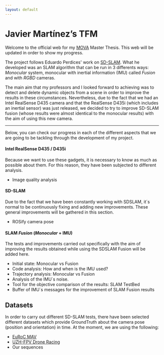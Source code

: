 ```yaml
---
layout: default
---
```


# Javier Martínez’s TFM
Welcome to the official web for my [MOVA](https://mastervisionartificial.es/) Master Thesis. This web will be updated in order to show my progress. 

The project follows Eduardo Perdices' work on  [SD-SLAM](https://github.com/JdeRobot/SDslam). What he developed was an SLAM algorithm that can be run in 3 differents ways: *Monocular* system, monocular with inertial information (IMU) called *Fusion* and with *RGBD* cameras. 

The main aim that my professors and I looked forward to achieving was to detect and delete dynamic objects from a scene in order to improve the results in these circumstances. Nevertheless, due to the fact that we had an Intel RealSense D435 camera and that the RealSense D435i (which includes an inertial sensor) was just released, we decided to try to improve SD-SLAM fusion (whose results were almost identical to the monocular results) with the aim of using this new camera. 

---

Below, you can check our progress in each of the different aspects that we are going to be tackling through the development of my project. 

#### Intel RealSense D435 / D435i
Because we want to use these gadgets, it is necessary to know as much as possible about them. For this reason, they have been subjected to different analysis. 
* Image quality analysis

#### SD-SLAM
Due to the fact that we have been constantly working with SDSLAM, it´s normal to be continuously fixing and adding new improvements. These general improvements will be gathered in this section. 
* ROSify camera pose

#### SLAM *Fusion* (*Monocular* + IMU)
The tests and improvements carried out specifically with the aim of improving the results obtained while using the SDSLAM Fusion will be added here. 

* Initial state: Monocular vs Fusion
* Code analysis: How and when is the IMU used?
* Trajectory analysis: Monocular vs Fusion
* Analysis of the IMU´s noise. 
* Tool for the objective comparison of the results: SLAM TestBed
* Buffer of IMU´s messages for the improvement of SLAM Fusion results

## Datasets
In order to carry out different SD-SLAM tests, there have been selected different datasets which provide GroundTruth about the camera pose (position and orientation) in time. At the moment, we are using the following:

* [EuRoC MAV](https://projects.asl.ethz.ch/datasets/doku.php?id=kmavvisualinertialdatasets)
* [UZH-FPV Drone Racing](http://rpg.ifi.uzh.ch/uzh-fpv.html)
* Our sequences


